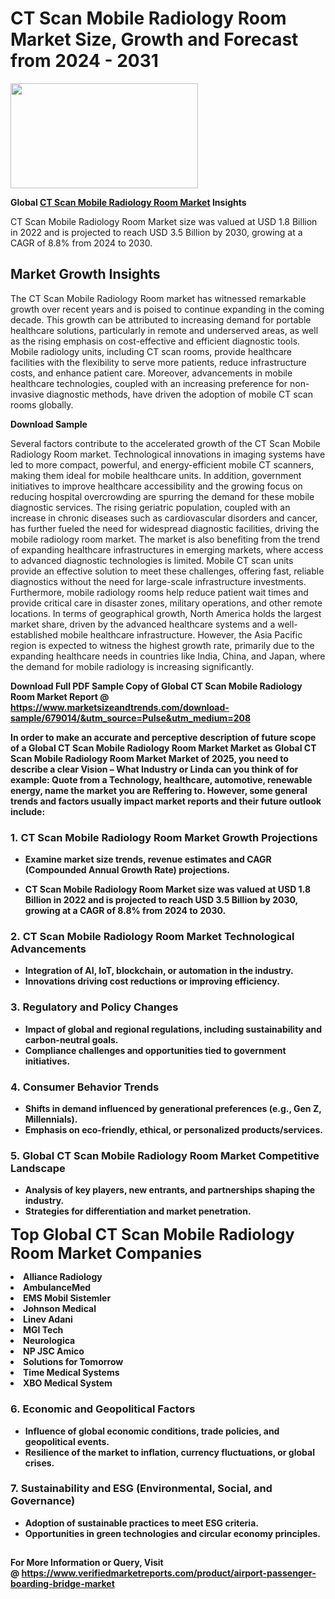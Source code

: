 <H1>CT Scan Mobile Radiology Room Market Size, Growth and Forecast from 2024 - 2031</H1><img class="aligncenter size-medium wp-image-584254" src="https://thirdeyenews.in/wp-content/uploads/2024/09/Global-Market-Research-300x168.jpeg" alt="" width="300" height="168" /><p><strong>Global&nbsp;<a href="https://www.marketsizeandtrends.com/download-sample/679014/&amp;utm_source=Pulse&amp;utm_medium=208">CT Scan Mobile Radiology Room Market</a> Insights</strong></p><p>CT Scan Mobile Radiology Room Market size was valued at USD 1.8 Billion in 2022 and is projected to reach USD 3.5 Billion by 2030, growing at a CAGR of 8.8% from 2024 to 2030.</p><p><h2>Market Growth Insights</h2> <p>The CT Scan Mobile Radiology Room market has witnessed remarkable growth over recent years and is poised to continue expanding in the coming decade. This growth can be attributed to increasing demand for portable healthcare solutions, particularly in remote and underserved areas, as well as the rising emphasis on cost-effective and efficient diagnostic tools. Mobile radiology units, including CT scan rooms, provide healthcare facilities with the flexibility to serve more patients, reduce infrastructure costs, and enhance patient care. Moreover, advancements in mobile healthcare technologies, coupled with an increasing preference for non-invasive diagnostic methods, have driven the adoption of mobile CT scan rooms globally.</p> <p><strong>Download Sample</strong></p> <p>Several factors contribute to the accelerated growth of the CT Scan Mobile Radiology Room market. Technological innovations in imaging systems have led to more compact, powerful, and energy-efficient mobile CT scanners, making them ideal for mobile healthcare units. In addition, government initiatives to improve healthcare accessibility and the growing focus on reducing hospital overcrowding are spurring the demand for these mobile diagnostic services. The rising geriatric population, coupled with an increase in chronic diseases such as cardiovascular disorders and cancer, has further fueled the need for widespread diagnostic facilities, driving the mobile radiology room market. The market is also benefiting from the trend of expanding healthcare infrastructures in emerging markets, where access to advanced diagnostic technologies is limited. Mobile CT scan units provide an effective solution to meet these challenges, offering fast, reliable diagnostics without the need for large-scale infrastructure investments. Furthermore, mobile radiology rooms help reduce patient wait times and provide critical care in disaster zones, military operations, and other remote locations. In terms of geographical growth, North America holds the largest market share, driven by the advanced healthcare systems and a well-established mobile healthcare infrastructure. However, the Asia Pacific region is expected to witness the highest growth rate, primarily due to the expanding healthcare needs in countries like India, China, and Japan, where the demand for mobile radiology is increasing significantly.</p> <p><strong></p><p><span class=""><strong>Download Full PDF Sample Copy of Global CT Scan Mobile Radiology Room Market Report</strong> @ <a href="https://www.marketsizeandtrends.com/download-sample/679014/&amp;utm_source=Pulse&amp;utm_medium=208" target="_blank">https://www.marketsizeandtrends.com/download-sample/679014/&amp;utm_source=Pulse&amp;utm_medium=208</a></span></p><p>In order to make an accurate and perceptive description of future scope of a Global&nbsp;CT Scan Mobile Radiology Room Market Market as Global&nbsp;CT Scan Mobile Radiology Room Market Market of 2025, you need to describe a clear Vision &ndash; What Industry or Linda can you think of for example: Quote from a Technology, healthcare, automotive, renewable energy, name the market you are Reffering to. However, some general trends and factors usually impact market reports and their future outlook include:</p><h3>1.&nbsp;<strong>CT Scan Mobile Radiology Room Market Growth Projections</strong></h3><ul><li>Examine market size trends, revenue estimates and CAGR (Compounded Annual Growth Rate) projections.</li><li><p>CT Scan Mobile Radiology Room Market size was valued at USD 1.8 Billion in 2022 and is projected to reach USD 3.5 Billion by 2030, growing at a CAGR of 8.8% from 2024 to 2030.</p></li></ul><h3>2.&nbsp;<strong>CT Scan Mobile Radiology Room Market Technological Advancements</strong></h3><ul><li>Integration of AI, IoT, blockchain, or automation in the industry.</li><li>Innovations driving cost reductions or improving efficiency.</li></ul><h3>3.&nbsp;<strong>Regulatory and Policy Changes</strong></h3><ul><li>Impact of global and regional regulations, including sustainability and carbon-neutral goals.</li><li>Compliance challenges and opportunities tied to government initiatives.</li></ul><h3>4.&nbsp;<strong>Consumer Behavior Trends</strong></h3><ul><li>Shifts in demand influenced by generational preferences (e.g., Gen Z, Millennials).</li><li>Emphasis on eco-friendly, ethical, or personalized products/services.</li></ul><h3>5.&nbsp;<strong>Global CT Scan Mobile Radiology Room Market Competitive Landscape</strong></h3><ul><li>Analysis of key players, new entrants, and partnerships shaping the industry.</li><li>Strategies for differentiation and market penetration.</li></ul><p data-pm-slice="1 1 []"><span style="color: inherit; font-family: inherit; font-size: 25px;">Top Global CT Scan Mobile Radiology Room Market Companies</span></p><div class="" data-test-id=""><p><li>Alliance Radiology</li><li> AmbulanceMed</li><li> EMS Mobil Sistemler</li><li> Johnson Medical</li><li> Linev Adani</li><li> MGI Tech</li><li> Neurologica</li><li> NP JSC Amico</li><li> Solutions for Tomorrow</li><li> Time Medical Systems</li><li> XBO Medical System</li></p></div><h3>6.&nbsp;<strong>Economic and Geopolitical Factors</strong></h3><ul><li>Influence of global economic conditions, trade policies, and geopolitical events.</li><li>Resilience of the market to inflation, currency fluctuations, or global crises.</li></ul><h3>7.&nbsp;<strong>Sustainability and ESG (Environmental, Social, and Governance)</strong></h3><ul><li>Adoption of sustainable practices to meet ESG criteria.</li><li>Opportunities in green technologies and circular economy principles.</li></ul><h2><strong style="font-size: 14px;">For More Information or Query, Visit @&nbsp;</strong><a style="background-color: #ffffff; font-size: 14px;" href="https://www.marketsizeandtrends.com/report/ct-scan-mobile-radiology-room-market/" target="_blank">https://www.verifiedmarketreports.com/product/airport-passenger-boarding-bridge-market</a></h2>
